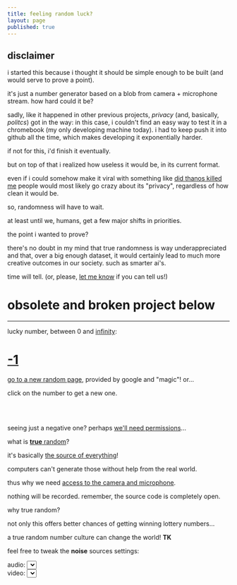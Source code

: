 ```yaml
---
title: feeling random luck?
layout: page
published: true
---
```


## disclaimer

i started this because i thought it should be simple enough to be built (and would serve to prove a point).

it's just a number generator based on a blob from camera + microphone stream. how hard could it be?

sadly, like it happened in other previous projects, *privacy* (and, basically, *politcs*) got in the way:
in this case, i couldn't find an easy way to test it in a chromebook (my only developing machine today). i had to keep push it into github all the time, which makes developing it exponentially harder.

if not for this, i'd finish it eventually.

but on top of that i realized how useless it would be, in its current format.

even if i could somehow make it viral with something like [did thanos killed me](http://www.didthanoskill.me) people would most likely go crazy about its "privacy", regardless of how clean it would be.

so, randomness will have to wait.

at least until we, humans, get a few major shifts in priorities.

the point i wanted to prove?

there's no doubt in my mind that true randomness is way underappreciated and that, over a big enough dataset, it would certainly lead to much more creative outcomes in our society. such as smarter ai's.

time will tell.
(or, please, [let me know](/contact) if you can tell us!)


# obsolete and broken project below

---

lucky number, between 0 and [<max>infinity</max>](javascript:max()): 

# [<lucky>-1</lucky>](javascript:start())

[go to a new random page](https://www.google.com/doodles), provided by google and "magic"! or...

click on the number to get a new one.

<br><br>

seeing just a negative one? perhaps [we'll need permissions](javascript:start())...

what is [**true** random](//random.org)?

it's basically [the source of everything](/talk/t/true-randomness-app-why-it-could-help-winning-the-lottery-and-building-up-the-basiux/7845)!

computers can't generate those without help from the real world.

thus why we need [access to the camera and microphone](javascript:start()).

nothing will be recorded. remember, the source code is completely open.

why true random?

not only this offers better chances of getting winning lottery numbers...

a true random number culture can change the world! **TK**

feel free to tweak the **noise** sources settings:

<link rel="stylesheet" href="main.css">

<div class="select"><label for="audioSource">audio: </label><select id="audioSource"></select>
</div>

<div class="select"><label for="videoSource">video: </label><select id="videoSource"></select>
</div>

<script src="https://webrtc.github.io/adapter/adapter-latest.js"></script>
<script src="main.js" async></script>
